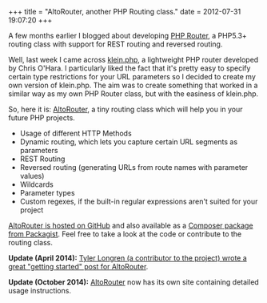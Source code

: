 +++
title = "AltoRouter, another PHP Routing class."
date = 2012-07-31 19:07:20
+++

A few months earlier I blogged about developing [PHP Router](/blog/2011/php-routing-class-with-rest-routes/), a PHP5.3+ routing class with support for REST routing and reversed routing.

Well, last week I came across <a href="https://github.com/chriso/klein.php/">klein.php</a>, a lightweight PHP router developed by Chris O'Hara. I particularly liked the fact that it's pretty easy to specify certain type restrictions for your URL parameters so I decided to create my own version of klein.php. The aim was to create something that worked in a similar way as my own PHP Router class, but with the easiness of klein.php.

So, here it is: <a href="https://github.com/dannyvankooten/AltoRouter">AltoRouter</a>, a tiny routing class which will help you in your future PHP projects.

<ul>
<li>Usage of different HTTP Methods</li>
<li>Dynamic routing, which lets you capture certain URL segments as parameters</li>
<li>REST Routing</li>
<li>Reversed routing (generating URLs from route names with parameter values)</li>
<li>Wildcards</li>
<li>Parameter types</li>
<li>Custom regexes, if the built-in regular expressions aren't suited for your project</li>
</ul>

<a href="https://github.com/dannyvankooten/AltoRouter">AltoRouter is hosted on GitHub</a> and also available as a <a href="https://packagist.org/packages/altorouter/altorouter">Composer package from Packagist</a>. Feel free to take a look at the code or contribute to the routing class.

<strong>Update (April 2014):</strong> <a href="https://longren.io/basic-routing-in-php-with-altorouter/">Tyler Longren (a contributor to the project) wrote a great "getting started" post for AltoRouter</a>.

**Update (October 2014):** [AltoRouter](https://altorouter.com/) now has its own site containing detailed usage instructions.

